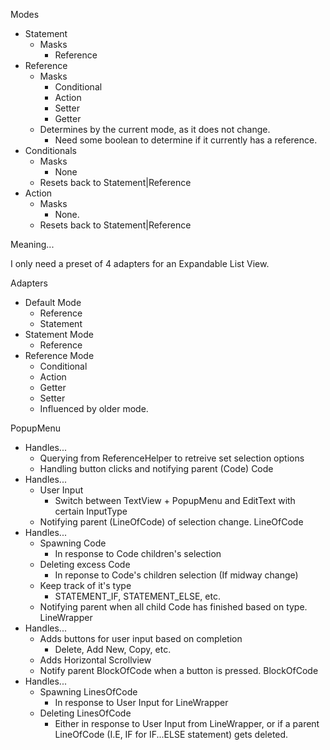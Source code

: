 Modes
- Statement
    + Masks
        * Reference
- Reference
    + Masks
        * Conditional
        * Action
        * Setter
        * Getter
    + Determines by the current mode, as it does not change.
        * Need some boolean to determine if it currently has a reference.
- Conditionals
    + Masks
        * None
    + Resets back to Statement|Reference
- Action
    + Masks
        * None.
    + Resets back to Statement|Reference

Meaning...

I only need a preset of 4 adapters for an Expandable List View.

Adapters
- Default Mode
    + Reference
    + Statement
- Statement Mode
    + Reference
- Reference Mode
    + Conditional
    + Action
    + Getter
    + Setter
    + Influenced by older mode.


PopupMenu
- Handles...
    + Querying from ReferenceHelper to retreive set selection options
    + Handling button clicks and notifying parent (Code)
Code
- Handles...
    + User Input
        * Switch between TextView + PopupMenu and EditText with certain InputType
    + Notifying parent (LineOfCode) of selection change.
LineOfCode
- Handles...
    + Spawning Code
        * In response to Code children's selection
    + Deleting excess Code
        * In reponse to Code's children selection (If midway change)
    + Keep track of it's type
        * STATEMENT_IF, STATEMENT_ELSE, etc.
    + Notifying parent when all child Code has finished based on type.
LineWrapper
- Handles...
    + Adds buttons for user input based on completion
        * Delete, Add New, Copy, etc.
    + Adds Horizontal Scrollview
    + Notify parent BlockOfCode when a button is pressed.
BlockOfCode
- Handles...
    + Spawning LinesOfCode
        * In response to User Input for LineWrapper
    + Deleting LinesOfCode
        * Either in response to User Input from LineWrapper, or if a parent LineOfCode (I.E, IF for IF...ELSE statement) gets deleted.